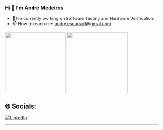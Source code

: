 ### Hi 👋 I'm André Medeiros

- 🔭 I’m currently working on Software Testing and Hardware Verification.
- 📫 How to reach me: andre.escariao1@gmail.com

<div>
  <img height=200 align="center" src="https://github-readme-stats.vercel.app/api?username=andreemedeiros&show_icons=true&theme=transparent" />
  <img height=200 align="center" src="https://github-readme-stats.vercel.app/api/top-langs/?username=andreemedeiros&layout=compact&show_icons=true&theme=transparent" />
</div>



## 🌐 Socials:
[![LinkedIn](https://img.shields.io/badge/LinkedIn-%230077B5.svg?logo=linkedin&logoColor=white)](https://www.linkedin.com/in/andreemedeiros/) <hr>

